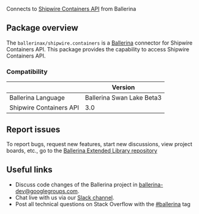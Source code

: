 Connects to [Shipwire Containers API](https://www.shipwire.com/developers/container/) from Ballerina

## Package overview
The `ballerinax/shipwire.containers` is a [Ballerina](https://ballerina.io/) connector for Shipwire Containers API.
This package provides the capability to access Shipwire Containers API.

### Compatibility
|                                   | Version                         |
|-----------------------------------|---------------------------------|
| Ballerina Language                | Ballerina Swan Lake Beta3       | 
| Shipwire Containers API           | 3.0                             |

## Report issues
To report bugs, request new features, start new discussions, view project boards, etc., go to the [Ballerina Extended Library repository](https://github.com/ballerina-platform/ballerina-extended-library)

## Useful links
- Discuss code changes of the Ballerina project in [ballerina-dev@googlegroups.com](mailto:ballerina-dev@googlegroups.com).
- Chat live with us via our [Slack channel](https://ballerina.io/community/slack/).
- Post all technical questions on Stack Overflow with the [#ballerina](https://stackoverflow.com/questions/tagged/ballerina) tag
